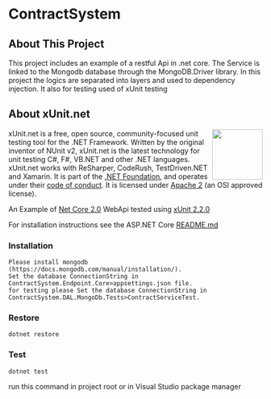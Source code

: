 # ContractSystem

## About This Project

This project includes an example of a restful Api in .net core. The Service is linked to the Mongodb database through the MongoDB.Driver library. 
In this project the logics are separated into layers and used to dependency injection.
It also for testing used of xUnit testing

## About xUnit.net

[<img align="right" width="100px" src="https://dotnetfoundation.org/img/logo_big.svg" />](https://dotnetfoundation.org/projects?searchquery=xunit&type=project)

xUnit.net is a free, open source, community-focused unit testing tool for the .NET Framework. Written by the original inventor of NUnit v2, xUnit.net is the latest technology for unit testing C#, F#, VB.NET and other .NET languages. xUnit.net works with ReSharper, CodeRush, TestDriven.NET and Xamarin. It is part of the [.NET Foundation](https://www.dotnetfoundation.org/), and operates under their [code of conduct](http://www.dotnetfoundation.org/code-of-conduct). It is licensed under [Apache 2](https://opensource.org/licenses/Apache-2.0) (an OSI approved license).

An Example of [Net Core 2.0](https://github.com/dotnet/core) WebApi tested using [xUnit 2.2.0](https://github.com/xunit/xunit)

For installation instructions see the ASP.NET Core [README.md](https://github.com/aspnet/Home)

### Installation
    Please install mongodb (https://docs.mongodb.com/manual/installation/). 
    Set the database ConnectionString in ContractSystem.Endpoint.Core>appsettings.json file.
    for testing please Set the database ConnectionString in ContractSystem.DAL.MongoDb.Tests>ContractServiceTest.

### Restore
    dotnet restore
  
### Test
    dotnet test

run this command in project root or in Visual Studio package manager
